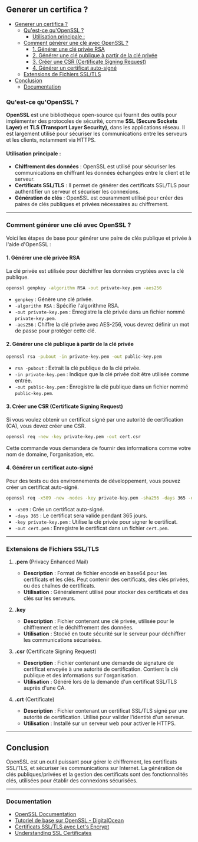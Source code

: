 ## Generer un certifica ?

- [Generer un certifica ?](#generer-un-certifica-)
  - [Qu'est-ce qu'OpenSSL ?](#quest-ce-quopenssl-)
    - [Utilisation principale :](#utilisation-principale-)
  - [Comment générer une clé avec OpenSSL ?](#comment-générer-une-clé-avec-openssl-)
    - [1. Générer une clé privée RSA](#1-générer-une-clé-privée-rsa)
    - [2. Générer une clé publique à partir de la clé privée](#2-générer-une-clé-publique-à-partir-de-la-clé-privée)
    - [3. Créer une CSR (Certificate Signing Request)](#3-créer-une-csr-certificate-signing-request)
    - [4. Générer un certificat auto-signé](#4-générer-un-certificat-auto-signé)
  - [Extensions de Fichiers SSL/TLS](#extensions-de-fichiers-ssltls)
- [Conclusion](#conclusion)
  - [Documentation](#documentation)

### Qu'est-ce qu'OpenSSL ?

**OpenSSL** est une bibliothèque open-source qui fournit des outils pour implémenter des protocoles de sécurité, comme **SSL (Secure Sockets Layer)** et **TLS (Transport Layer Security)**, dans les applications réseau. Il est largement utilisé pour sécuriser les communications entre les serveurs et les clients, notamment via HTTPS.

#### Utilisation principale :
- **Chiffrement des données** : OpenSSL est utilisé pour sécuriser les communications en chiffrant les données échangées entre le client et le serveur.
- **Certificats SSL/TLS** : Il permet de générer des certificats SSL/TLS pour authentifier un serveur et sécuriser les connexions.
- **Génération de clés** : OpenSSL est couramment utilisé pour créer des paires de clés publiques et privées nécessaires au chiffrement.

---

### Comment générer une clé avec OpenSSL ?

Voici les étapes de base pour générer une paire de clés publique et privée à l'aide d'OpenSSL :

#### 1. Générer une clé privée RSA
La clé privée est utilisée pour déchiffrer les données cryptées avec la clé publique.

```bash
openssl genpkey -algorithm RSA -out private-key.pem -aes256
```

- `genpkey` : Génère une clé privée.
- `-algorithm RSA` : Spécifie l'algorithme RSA.
- `-out private-key.pem` : Enregistre la clé privée dans un fichier nommé `private-key.pem`.
- `-aes256` : Chiffre la clé privée avec AES-256, vous devrez définir un mot de passe pour protéger cette clé.

#### 2. Générer une clé publique à partir de la clé privée

```bash
openssl rsa -pubout -in private-key.pem -out public-key.pem
```

- `rsa -pubout` : Extrait la clé publique de la clé privée.
- `-in private-key.pem` : Indique que la clé privée doit être utilisée comme entrée.
- `-out public-key.pem` : Enregistre la clé publique dans un fichier nommé `public-key.pem`.

#### 3. Créer une CSR (Certificate Signing Request)
Si vous voulez obtenir un certificat signé par une autorité de certification (CA), vous devez créer une CSR.

```bash
openssl req -new -key private-key.pem -out cert.csr
```

Cette commande vous demandera de fournir des informations comme votre nom de domaine, l'organisation, etc.

#### 4. Générer un certificat auto-signé
Pour des tests ou des environnements de développement, vous pouvez créer un certificat auto-signé.

```bash
openssl req -x509 -new -nodes -key private-key.pem -sha256 -days 365 -out cert.pem
```

- `-x509` : Crée un certificat auto-signé.
- `-days 365` : Le certificat sera valide pendant 365 jours.
- `-key private-key.pem` : Utilise la clé privée pour signer le certificat.
- `-out cert.pem` : Enregistre le certificat dans un fichier `cert.pem`.

---

### Extensions de Fichiers SSL/TLS

1. **.pem** (Privacy Enhanced Mail)
   - **Description** : Format de fichier encodé en base64 pour les certificats et les clés. Peut contenir des certificats, des clés privées, ou des chaînes de certificats.
   - **Utilisation** : Généralement utilisé pour stocker des certificats et des clés sur les serveurs.

2. **.key**
   - **Description** : Fichier contenant une clé privée, utilisée pour le chiffrement et le déchiffrement des données.
   - **Utilisation** : Stocké en toute sécurité sur le serveur pour déchiffrer les communications sécurisées.

3. **.csr** (Certificate Signing Request)
   - **Description** : Fichier contenant une demande de signature de certificat envoyée à une autorité de certification. Contient la clé publique et des informations sur l'organisation.
   - **Utilisation** : Généré lors de la demande d'un certificat SSL/TLS auprès d'une CA.

4. **.crt** (Certificate)
   - **Description** : Fichier contenant un certificat SSL/TLS signé par une autorité de certification. Utilisé pour valider l'identité d'un serveur.
   - **Utilisation** : Installé sur un serveur web pour activer le HTTPS.

---

## Conclusion

OpenSSL est un outil puissant pour gérer le chiffrement, les certificats SSL/TLS, et sécuriser les communications sur Internet. La génération de clés publiques/privées et la gestion des certificats sont des fonctionnalités clés, utilisées pour établir des connexions sécurisées.

---

### Documentation

- [OpenSSL Documentation](https://www.openssl.org/docs/)
- [Tutoriel de base sur OpenSSL - DigitalOcean](https://www.digitalocean.com/community/tutorials/openssl-essentials-working-with-ssl-certificates-private-keys-and-csrs)
- [Certificats SSL/TLS avec Let's Encrypt](https://letsencrypt.org/fr/how-it-works/)
- [Understanding SSL Certificates](https://www.ssl.com/faqs/what-is-an-ssl-certificate/)